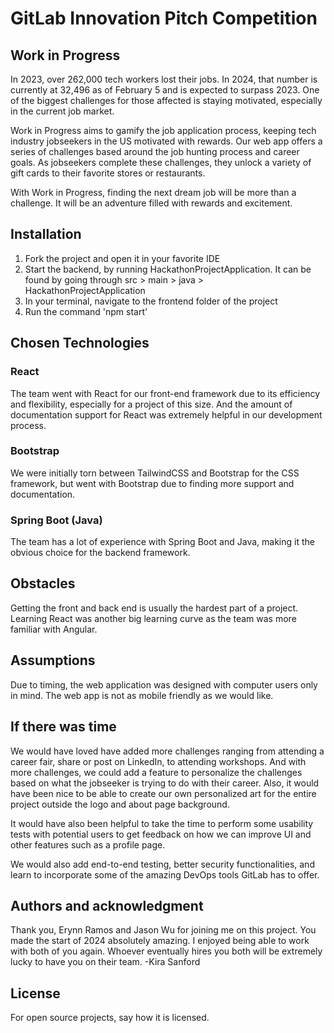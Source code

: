 # GitLab Innovation Pitch Competition



## Work in Progress

In 2023, over 262,000 tech workers lost their jobs. In 2024, that number is currently at 32,496 as of February 5 and is expected to surpass 2023. One of the biggest challenges for those affected is staying motivated, especially in the current job market.

Work in Progress aims to gamify the job application process, keeping tech industry jobseekers in the US motivated with rewards. Our web app offers a series of challenges based around the job hunting process and career goals. As jobseekers complete these challenges, they unlock a variety of gift cards to their favorite stores or restaurants.

With Work in Progress, finding the next dream job will be more than a challenge. It will be an adventure filled with rewards and excitement.

## Installation
1. Fork the project and open it in your favorite IDE
2. Start the backend, by running HackathonProjectApplication. It can be found by going through src > main > java > HackathonProjectApplication
3. In your terminal, navigate to the frontend folder of the project
4. Run the command 'npm start'

## Chosen Technologies
### React
The team went with React for our front-end framework due to its efficiency and flexibility, especially for a project of this size. And the amount of documentation support for React was extremely helpful in our development process. 

### Bootstrap
We were initially torn between TailwindCSS and Bootstrap for the CSS framework, but went with Bootstrap due to finding more support and documentation.

### Spring Boot (Java)
The team has a lot of experience with Spring Boot and Java, making it the obvious choice for the backend framework.

## Obstacles
Getting the front and back end is usually the hardest part of a project. Learning React was another big learning curve as the team was more familiar with Angular.

## Assumptions
Due to timing, the web application was designed with computer users only in mind. The web app is not as mobile friendly as we would like.

## If there was time
We would have loved have added more challenges ranging from attending a career fair, share or post on LinkedIn, to attending workshops. And with more challenges, we could add a feature to personalize the challenges based on what the jobseeker is trying to do with their career. Also, it would have been nice to be able to create our own personalized art for the entire project outside the logo and about page background.

It would have also been helpful to take the time to perform some usability tests with potential users to get feedback on how we can improve UI and other features such as a profile page.

We would also add end-to-end testing, better security functionalities, and learn to incorporate some of the amazing DevOps tools GitLab has to offer.

## Authors and acknowledgment
Thank you, Erynn Ramos and Jason Wu for joining me on this project. You made the start of 2024 absolutely amazing. I enjoyed being able to work with both of you again. Whoever eventually hires you both will be extremely lucky to have you on their team. -Kira Sanford

## License
For open source projects, say how it is licensed.